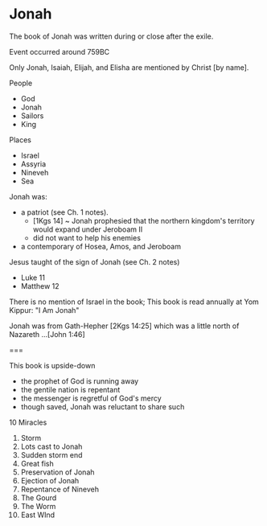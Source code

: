 # Jonah

The book of Jonah was written during or close after the exile.

Event occurred around 759BC

Only Jonah, Isaiah, Elijah, and Elisha are mentioned by Christ [by name].

People
- God
- Jonah
- Sailors
- King

Places
- Israel
- Assyria
- Nineveh
- Sea

Jonah was:
- a patriot (see Ch. 1 notes).
  - [1Kgs 14] ~ Jonah prophesied that the northern kingdom's territory would expand under Jeroboam II
  - did not want to help his enemies
- a contemporary of Hosea, Amos, and Jeroboam

Jesus taught of the sign of Jonah (see Ch. 2 notes)
- Luke 11
- Matthew 12

There is no mention of Israel in the book;
This book is read annually at Yom Kippur: "I Am Jonah"

Jonah was from Gath-Hepher [2Kgs 14:25] which was a little north of Nazareth
...[John 1:46]


===

This book is upside-down
- the prophet of God is running away
- the gentile nation is repentant
- the messenger is regretful of God's mercy
- though saved, Jonah was reluctant to share such


10 Miracles
1. Storm
2. Lots cast to Jonah
3. Sudden storm end
4. Great fish
5. Preservation of Jonah
6. Ejection of Jonah
7. Repentance of Nineveh
8. The Gourd
9. The Worm
10. East WInd

